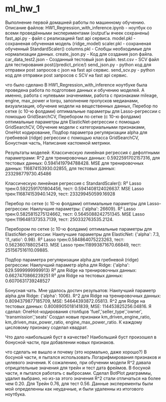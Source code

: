 # ml_hw_1
Выполнение первой домашней работы по машинному обучению.
Описание файлов:
HW1_Regression_with_inference.ipynb - ноутбук со всеми проведёнными экспериментами (output’ы ячеек сохранены)
fast_api.py - файл с реализацией fast api сервиса.
model.pkl - сохраненая обученная модель (ridge_model)
scaler.pkl - сохраненая обученный StandardScaler()
columns.pkl - Слобцы необходимые для нормализации данных.
create_json.py - Код для создания json файла.
car_data_test2.json - Созданный тестовый json файл.
test.csv - SCV файл для тестирования post(/predict_price/)
send_json.py - python код для отправки post запросов с json на fast api сервис.
send_scv.py - python код для отправки post запросов с SCV на fast api сервис.


что было сделано
В HW1_Regression_with_inference ноутбуке была проведена работа по подготовке данных и обучению моделей. 
А именно, работа с нулевыми значениями, 
работа с признаками mileage, engine, max_power и torqu, 
заполнение пропусков медианами, 
визуализация, 
обучение модели на вещественных данных, 
Перебор по сетке (c 10-ю фолдами) оптимальные параметры для Lasso-регрессии с помощью GridSearchCV, 
Перебором по сетке (c 10-ю фолдами) оптимальные параметры для ElasticNet-регрессии с помощью GridSearchCV,
Обучение модели с категориальными признаками,
OneHot кодирование,
Подбор параметра регуляризации alpha для гребневой (ridge) регрессии с помощью класса GridSearchCV,
Бонустная часть,
Написание кастомной метрики.

Результаты моделей: 
Классическую линейная регрессия с дефолтными параметрами: 
R^2 для тренировочных данных: 0.5922591702157316, для тестовых данных: 0.5941419794788428.
MSE для тренировочных данных: 116874153930.02855, для тестовых данных: 233298779730.45486

Классическую линейная регрессия с StandardScaler(): 
R² Lasso трен:0.5922591701804456, тест: 0.5941408124026637.
MSE Lasso трен:116874153940.1429, тест: 233299450599.16928

Перебор по сетке (c 10-ю фолдами) оптимальные параметры для Lasso-регрессии: Наилучшие параметры: {'alpha': 26609}.
R² Lasso трен:0.5825815275124662, тест: 0.5645088242751345.
MSE Lasso трен:119648137353.7139, тест: 250332763535.2124.

Перебором по сетке (c 10-ю фолдами) оптимальные параметры для ElasticNet-регрессии:
Наилучшие параметры для ElasticNet: {'alpha': 7.3, 'l1_ratio': 0.98}.
R² Lasso трен:0.584864075223263, тест: 0.562360788025413.
MSE Lasso трен:118993871670.66849, тест: 251567516110.09885.

Подбор параметра регуляризации alpha для гребневой (ridge) регрессии:
Наилучший параметр alpha для Ridge: {'alpha': 629.5999999999913}
R² для Ridge на тренировочных данных: 0.6627470866239251
R² для Ridge на тестовых данных: 0.6070631739248527

Бонусная чать. Мне удалось достич резульатов:
Наилучший параметр alpha для Ridge: {'alpha': 1006}.
R^2 для Ridge на тренировочных данных: 0.8094379877185709, MSE: 54644393872.05813.
R^2 для Ridge на тестовых данных: 0.8008905018141839, MSE: 114453825256.04816.
Я сделал:
OneHot-кодирования столбцов 'fuel','seller_type','owner', 'transmission','seats'
Создал новые признаки km_driven_engine_ratio, km_driven_max_power_ratio, engine_max_power_ratio.
К каждому цисловому признаку соделал квадрат. 

Что дало наибольший буст в качестве?
Наибольший буст произошел в бонусной части, при добавлении новых признаков. 

что сделать не вышло и почему (это нормально, даже хорошо?)
В босуной части, я пытался использовать Логарифмирования признаков и целевого значения. К сожалению, при обучении модели R^2 давала отрицательные значения для трейн и тест дата фреймов.
В босуной части, я пытался работать с выбросами. Сделал BotPlot диаграммы, удалил выбрано, но из-за этого значения R^2 стали отличаться на более чем 0.20. Для Трейн 0.76, для тест 0.56. Данные эксперементы были мой определенны как неудачные, и были удаленны из итогового ноутбука. 


